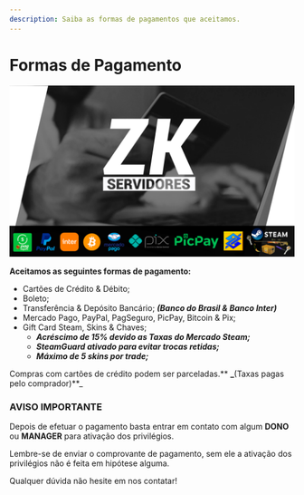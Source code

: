 ```yaml
---
description: Saiba as formas de pagamentos que aceitamos.
---
```


# Formas de Pagamento

![](<../.gitbook/assets/image (25).png>)

**Aceitamos as seguintes formas de pagamento:**

* Cartões de Crédito & Débito;
* Boleto;
* Transferência & Depósito Bancário; _**(Banco do Brasil & Banco Inter)**_
* Mercado Pago, PayPal, PagSeguro, PicPay, Bitcoin & Pix;
* Gift Card Steam, Skins & Chaves;
  * _**Acréscimo de 15% devido as Taxas do Mercado Steam;**_
  * _**SteamGuard ativado para evitar trocas retidas;**_
  * _**Máximo de 5 skins por trade;**_

Compras com cartões de crédito podem ser parceladas.** **_**(Taxas pagas pelo comprador)**_

### **AVISO IMPORTANTE**

Depois de efetuar o pagamento basta entrar em contato com algum **DONO** ou **MANAGER** para ativação dos privilégios.&#x20;

Lembre-se de enviar o comprovante de pagamento, sem ele a ativação dos privilégios não é feita em hipótese alguma.

Qualquer dúvida não hesite em nos contatar!
